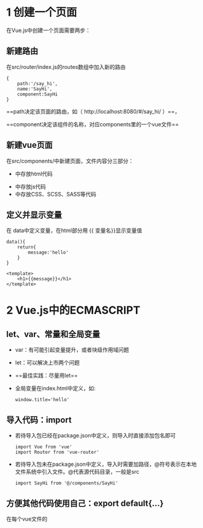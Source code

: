 # 1 创建一个页面

在Vue.js中创建一个页面需要两步：

## 新建路由

在src/router/index.js的routes数组中加入新的路由

```
{
	path:'/say_hi',
	name:'SayHi',
	component:SayHi
}
```

==path决定该页面的路由，如（  http://localhost:8080/#/say_hi/ ）==，

==component决定该组件的名称，对应components里的一个vue文件==

## 新建vue页面

在src/components/中新建页面，文件内容分三部分：

- <template></template>中存放html代码

- <script></script>中存放js代码

- <style></style>中存放CSS、SCSS、SASS等代码

## 定义并显示变量

在 data中定义变量，在html部分用 {{ 变量名}}显示变量值

```
data(){
	return{
		message:'hello'
	}
}
```

```
<template>
	<h1>{{message}}</h1>
</template>
```

# 2 Vue.js中的ECMASCRIPT

##  let、var、常量和全局变量

- var：有可能引起变量提升，或者块级作用域问题

- let：可以解决上市两个问题

- ==最佳实践：尽量用let==

- 全局变量在index.html中定义，如:

  ```
  window.title='hello'
  ```

## 导入代码：import

- 若待导入包已经在package.json中定义，则导入时直接添加包名即可

  ```
  import Vue from 'vue'
  import Router from 'vue-router'
  ```

- 若待导入包未在package.json中定义，导入时需要加路径，@符号表示在本地文件系统中引入文件。@代表源代码目录，一般是src

  ```
  import SayHi from '@/components/SayHi'
  ```

## 方便其他代码使用自己：export default{...}

在每个vue文件的<script>中，都使用export default{...}代码

## ES的简写

```
export default{
	data(){
		return {}
	}
}
```

等同于

```
export default{
	data:function(){
		return {}
	}
}
```

## 箭头函数=>

```
.then(response => ...)
```

等同于

```
.then(function(response)){...}
```

> 使用箭头函数强制定义了作用域，可以避免由很多由作用域产生的问题

# 3 Vue.js渲染页面的过程和原理

> 只有知道一个页面是如何被渲染出来的，才能更好的理解框架和调试代码

## js 入口文件

js入口文件配置位置：/build/webpack.base.conf.js，其中关于入口文件的关键代码是

```
module.exports = {
	entry:{
		app: './src/main.js'
	}
}
```

即默认的js入口文件是main.js

## 首页对应的静态HTML页面

默认打开的首页为 应用首层目录的index.html，该页面中的代码

```
<div id="app"></div>
```

即为将来动态变化的内容

## App.vue的调用及渲染

- 在main.js中，调用App.vue
- 在App.vue中的<template>为第二层魔板。所有<router-view>中的内容都会被自动替换

## 渲染原理与实例

- Vue.js是典型的Ajax工作方式，即只渲染部分页面
- 浏览器的页面从不会被整体刷新，所有页面的变化都限定在 index.html中的<div id="app"></div>代码中
- 所有的动作都靠url来触发，如：
  - /#/books_list对应某个列表页
  - /*book/3对应某个详情页
  - 这个技术是靠Vue.js的核心组件vue-router来实现的

# 4 视图中的渲染

## 渲染变量

变量在 export default的data中定义，在html部分通过变量名获取变量的值，如下述代码中的message变量

```
<template>
    <div>
      Hi Vue!{{message}}
    </div>
</template>

<script>
    export default {
        data(){
          return {
            message:'在data中定义变量,在html部分显示变量的值'
          }
        },
        name: "SayHi"
    }
</script>
```

## 方法的声明和调用

方法的声明，在export default中的method中添加方法

```
 methods:{
          // 方法声明
          show_my_value:function(){
            alert('my_value:',+this.my_value);
          }
        },
```

方法调用，在<template>中调用

```
<input type="button" @click="show_my_value()" value="方法调用">
```

## 事件处理：v-on

@click 等同于 v-on:click

# 5 视图中的指令（Directive）

- java 中有jsp页面
- .net中有asp、aspx页面
- Ruby中有erb页面
- Vue.js中，与标签结合使用叫做Directive（指令）

## 循环指令 v-for

```
<template>
    <div>
      <h1>跟Vue.js相关的技术有：</h1>
      <ul>
        <li v-for="tech in technologies">
          {{ tech }}
        </li>
      </ul>
    </div>

</template>

<script>
    export default {
        name: "DirectiveFor",
        data(){
          return {
            technologies:['nvm','npm','node','webpack','ecma_script']
          }
        }
    }
</script>

<style scoped>

</style>
```

## 判断指令 v-if

判断指令一般由 v-if、v-else-if、v-else结合使用，示例代码如下：

```
<template>
  <div id="app">
    <h1>我们使用的技术是</h1>
    <div v-if="name === 'Vue.js'">
      Vue.js
    </div>
    <div v-else-if="name === 'angular'">
      Angular
    </div>
    <div v-else="name === 'React'">
      React
    </div>
  </div>
</template>

<script>
    export default {
        name: "Vue.js"
    }
</script>

<style scoped>

</style>
```

## v-for 与v-if的优先级

v-for与v-if一起使用时，v-for的优先级更高，即先循环再判断

```
<template>
  <div id="app">
    打印出以 'n'开头的与Vue.js相关的技术
    <ul>
      <li v-for="tech in technologies" v-if="tech.indexOf('n') === 0">
        {{ tech }}
      </li>
    </ul>
  </div>
</template>

<script>
    export default {
        name: "DirectiveForIf",
        data(){
          return {
            technologies:['nvm','npm','node','webpack','ecma_script']
          }
        }
    }
</script>
<style scoped>

</style>
```

##  v-bind

v-bind指令用于把某个属性绑定到某个元素上

```
<template>
    <div id="app">
      <p v-bind:style="'color:'+my_color">V-bind的使用</p>
    </div>
</template>

<script>
    export default {
        name: "DirectiveBind",
        data (){
          return{
            my_color:'green'
          }
        }
    }
</script>

<style scoped>

</style>
```

## v-on

v-on用于触发事件，HTML中的标准事件均可

## v-model 与双向绑定

## 双向绑定

- 可通过表单修改某个变量的值
- 可通过程序运算修改某个变量的值，并影响页面的展示

# 6 发送http请求

## 为当前SPA项目添加http请求的支持

修改main.js文件，增加如下代码：

```
import VueReSource from 'vue-resource';
Vue.use(VueReSource);
```

> 若提示VueResource模块找不到，则需要先安装该模块，截图如下

![安装VueResource模块](./images/module_VueResource_install.png)



## 新增页面“博客列表页”，调用http请求

```
<template>
    <table>
      <tr v-for="blog in blogs">
        <td>{{ blog.title }}</td>
      </tr>
    </table>
</template>

<script>
    export default {
        name: "BlogList",
        data(){
          return {
            title:'博客列表页',
            blogs:[]
          }
        },
      mounted() { //表示页面完成后应该做哪些事情
      	 
          this.$http.get('api/interface/blogs/all').then((response)=>{
            console.info(response.body)
            this.blogs = response.body.blogs
          }, (response)=>{
            console.error(response)
          })
      }
    }
</script>

<style scoped>
  td{
    text-align:left;
  }
</style>

```



## 设置Vue.js开发服务器的代理

一般情况下，JavaScript在浏览器中是无法发送跨域请求的，因此

- 开发模式下，我们需要在 Vue.js的开发服务器上做转发配置
- 生产模式下，使用nginx特性解决js跨域问题

开发模式下，开发服务器代理的配置，修改config/index.js文件中的proxyTable内容，如下所示：

```
proxyTable: {
      '/api':{
        target:'http://siwei.me', //1. 对所有以 "api"开头的url做处理
        changeOrigin:true,  //3. 转发到siwei.me上
        pathRewrite:{ //2. 把url中的'api'去掉
          '^/api':''
        }
      }
    },
```

设置完成后，重启服务器，即可看到效果

![跨域设置](./images/vue_test_1.png)

## 发起post请求(无效果，需修改)

在main.js中，增加如下代码：

```
//增加post请求,做如下配置后，发出的post请求就不会被浏览器转为option请求了
Vue.http.options.emulateJSON = true;
```

请求代码变为：

```
this.$http.post('api/interface/blogs/all',{title:'',blog_body:''},{emulateJSON: true}).then((response)=>{
          console.info(response.body)
          this.blogs = response.body.blogs
        },(response)=>{
          console.error(response )
        })
```

# 7 不同页面间传递参数

### 传统Web开发页面传递参数的两种方式：

- url
- 表单

### Vue.js中参数传递的两种方式

- url
- Vue.js内部机制

## 博客详情页的显示

```
data (){
          return {
            //初始化blog用到的变量
            blog:{}
          }
        },
mounted() {
          this.$http.get('api/interface/blogs/show?id='+this.$route.query.id).then((response)=>{
            this.blog = response.body.result
          }, (response)=>{
            console.error(reponse)
          })
}
```



## 使用事件修改博客列表页的跳转方式

```
<td @click="show_blog(blog.id)">{{ blog.title }}</td>
```

```
 methods:{
        show_blog:function(blog_id){
          this.$router.push({name:'Blog',query:{id:blog_id}})
        }
}
```

>methods:{}中，存放vue页面中使用的事件
>
>this.$router.push表示让vue跳转，跳转到name:Blog对应的vue页面，name的名字对应于路由里设置的name的名字。
>
>this.$router是vue的内置对象，表示路由

## 使用v-link修改博客列表页的跳转方式

```
<tr v-for="blog in blogs">
	<td>
		<router-link :to="{name: 'Blog', query:{id: blog.id}}">
			{{ blog.title}}
		</router-link>
	</td>
</tr>
```

## 获取参数的两种方式

### query

若url形式为：blogs?id=3，则获取路由方式为：this.$router.query.id

### params

若url形式为：/#/blogs/3，即对应的路由是：

```
routes:[
{
	path:'/blog/:id'
}
]
```

则获取参数方式为：this.$router.params.id

# 8 双向绑定

双向绑定：若某个变量定义于<script>，需要展现在<template>中的话：

- 如果在代码层面进行修改，页面的值会发生变化
- 如果在页面进行修改（如表单控件），需要将变化体现在<template>中

```
<template>
    <div>
      <p>页面上的值：</p>
      <p>通过视图层，修改my_value：</p>
      <input v-model="my_value" style="width:400px;" />
      <hr/>
      <input type="button" @click="change_my_value_by_code()" value="通过控制代码修改my_value" />
      <hr/>
      <input type="button" @click="show_my_value()" value="显示代码中的my_value" />
    </div>
</template>

<script>
    export default {
        name: "TwoWayBinding",
        data (){
          return {
            my_value: '默认值'
          }
        },
      methods:{
          show_my_value:function () {
            alert('my_value:'+this.my_value);
          },
          change_my_value_by_code:function(){
            this.my_value += ", 在代码中做修改，666"
          }
      }
    }
</script>

<style scoped>

</style>

```

- 在代码<script>中访问变量的值使用this.my_value
- 在<template>中访问，使用 <input v-model=my_value/>

# 9 表单绑定

使用v-model进行绑定

```
<template>
    <div>
      input:<input type="text" v-model="input_value"/>，输入的值：{{ input_value }}
      <hr/>
      textarea: <textarea v-model="textarea_value"></textarea>，输入的值：{{ textarea_value}}
      <hr>
      radio:
      <input type="radio" v-model="radio_value" value="A"/>A
      <input type="radio" v-model="radio_value" value="B"/>B
      <input type="radio" v-model="radio_value" value="C"/>C
      输入值：{{ radio_value}}
      <hr/>
      checkbox：
      <input type="checkbox" v-model="checkbox_value" v-bind:true-value="true" v-bind:false-value="false" />
      输入的值：{{ checkbox_value}}
      <hr/>
      select:
      <select v-model="select_value">
        <option v-for="e in options" v-bind:value="e.value">
          {{ e.text}}
        </option>

      </select>
      输入的值：{{ select_value}}
    </div>
</template>

<script>
    export default {
        name: "FormBinding",
        data (){
          return {
            input_value:'',
            textarea_value:'',
            radio_value:'',
            checkbox_value:'',
            select_value:'C',
            options:[
              {text:'红烧肉', value:'A'},{text:'囊包肉',value:'B'},{text:'水煮鱼',value:'C'}
            ]
          }
        }
    }
</script>

<style scoped>

</style>
```

## Modifiers（后缀词）

1. .lazy，使用v-model时，不管光标是否离开文本框，只要用户按下键盘上的字符，文本框中的值就会随之变化，某些情况下（比如搜索，更希望用户完全输入完成后，文本框的值在统一发生变化），此时使用lazy可达成此种效果，用法如下：

```
<input type="text" v-model.lazy="search_value" /> 
```

2. .number，强制要求输入数字

```
<input type="number" v-model.number="need_number"/>
```

3. .trim，强制去掉输入值前后的空格

```
<input type="text" v-model.trim="trim_space">
```

# 10 表单提交

> 在单页应用中，js代码一般不会产生传统意义上的表单提交，多用事件提交数据（即桌面开发思维）

```
<template>
    <div>
      <textarea v-model="content"></textarea>
      <input type="button" @click="submit" value="留言" />
    </div>
</template>

<script>
    export default {
        name: "FormSubmit",
        data (){
          return {
            content: ''
          }
        },
      methods:{
          submit:function(){
            this.$http.post('/api/interface/blogs/add_comment',{
              content:this.content
            }).then((response)=>{
              alert("提交成功，您所提交的内容是："+this.content)
            },(reponse)=>{
              alert("出错了")
            })
          }
      }

    }
</script>

<style scoped>

</style>

```

